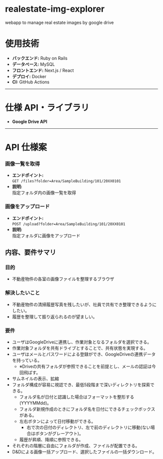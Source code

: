 # realestate-img-explorer
webapp to manage real estate images by google drive

# 使用技術

- **バックエンド:** Ruby on Rails  
- **データベース:** MySQL  
- **フロントエンド:** Next.js / React  
- **デプロイ:** Docker  
- **CI:** GitHub Actions  

---

# 仕様 API・ライブラリ

- **Google Drive API**

---

# API 仕様案

### 画像一覧を取得
- **エンドポイント:**  
  `GET /files?folder=Area/SampleBuilding/101/20XX0101`  
- **説明:**  
  指定フォルダ内の画像一覧を取得  

### 画像をアップロード
- **エンドポイント:**  
  `POST /upload?folder=Area/SampleBuilding/101/20XX0101`  
- **説明:**  
  指定フォルダに画像をアップロード  

## 内容、要件サマリ

### 目的
- 不動産物件の各室の画像ファイルを整理するブラウザ

### 解決したいこと
- 不動産物件の清掃履歴写真を残したいが、社員で共有でき整理できるようにしたい。
- 履歴を整理して振り返られるのが望ましい。

### 要件
- ユーザはGoogleDriveに連携し、作業対象となるフォルダを選択できる。
- 作業対象フォルダを共有ドライブとすることで、共有状態を実現する。
- ユーザはメールとパスワードによる登録ができ、GoogleDriveの連携データを持っている。
  - ※Driveの共有フォルダが参照できることを前提とし、メールの認証は今回飛ばす。
- サムネイルの表示、拡縮
- フォルダ構成が容易に視認でき、最低5段階まで深いディレクトリを探索できる。
  - フォルダ名が日付と認識した場合はフォーマットを整形する(YYYYMMdd)。
  - フォルダ新規作成のときにフォルダ名を日付にできるチェックボックスがある。
  - 左右ボタンによって日付移動ができる。
    - 右で次の日付のディレクトリ、左で前のディレクトリに移動(ない場合はボタンがグレーアウト)。
  - 履歴が昇順、降順に参照できる。
- それぞれの階層に自由にフォルダが作成、ファイルが配置できる。
- D&Dによる画像一括アップロード、選択したファイルの一括ダウンロード。
